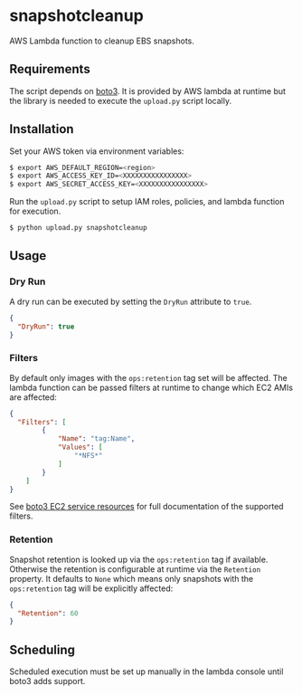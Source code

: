 # snapshotcleanup

AWS Lambda function to cleanup EBS snapshots.

## Requirements

The script depends on [boto3](http://boto3.readthedocs.org/en/latest/).  It is provided by AWS lambda at runtime but the library is needed to execute the `upload.py` script locally.

## Installation

Set your AWS token via environment variables:

```bash
$ export AWS_DEFAULT_REGION=<region>
$ export AWS_ACCESS_KEY_ID=<XXXXXXXXXXXXXXXX>
$ export AWS_SECRET_ACCESS_KEY=<XXXXXXXXXXXXXXXX>
```

Run the `upload.py` script to setup IAM roles, policies, and lambda function for execution.

```bash
$ python upload.py snapshotcleanup
```

## Usage

### Dry Run

A dry run can be executed by setting the `DryRun` attribute to `true`.

```json
{
  "DryRun": true
}
```

### Filters

By default only images with the `ops:retention` tag set will be affected.  The lambda function can be passed filters at runtime to change which EC2 AMIs are affected:

```json
{
  "Filters": [
        {
            "Name": "tag:Name",
            "Values": [
                "*NFS*"
            ]
        }
    ]
}
```

See [boto3 EC2 service resources](http://boto3.readthedocs.org/en/latest/reference/services/ec2.html#service-resource) for full documentation of the supported filters.

### Retention

Snapshot retention is looked up via the `ops:retention` tag if available.  Otherwise the retention is configurable at runtime via the `Retention` property.  It defaults to `None` which means only snapshots with the `ops:retention` tag will be explicitly affected:

```json
{
  "Retention": 60
}
```

## Scheduling

Scheduled execution must be set up manually in the lambda console until boto3 adds support.
